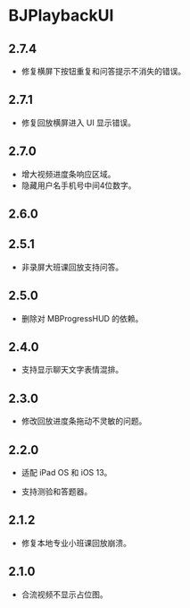 BJPlaybackUI
=============

## 2.7.4

- 修复横屏下按钮重复和问答提示不消失的错误。

## 2.7.1

- 修复回放横屏进入 UI 显示错误。

## 2.7.0 

- 增大视频进度条响应区域。
- 隐藏用户名手机号中间4位数字。

## 2.6.0

## 2.5.1

- 非录屏大班课回放支持问答。

## 2.5.0

- 删除对 MBProgressHUD 的依赖。

## 2.4.0

- 支持显示聊天文字表情混排。

## 2.3.0

- 修改回放进度条拖动不灵敏的问题。

## 2.2.0

- 适配 iPad OS 和 iOS 13。

- 支持测验和答题器。

## 2.1.2

- 修复本地专业小班课回放崩溃。

## 2.1.0

- 合流视频不显示占位图。